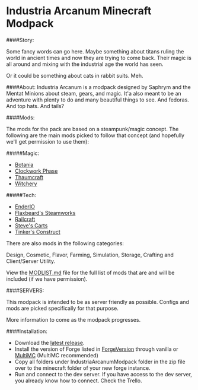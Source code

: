 Industria Arcanum Minecraft Modpack
=============

####Story:

Some fancy words can go here. Maybe something about titans ruling the world in ancient times and now they are trying to come back. Their magic is all around and mixing with the industrial age the world has seen.

Or it could be something about cats in rabbit suits. Meh.

####About:
Industria Arcanum is a modpack designed by Saphrym and the Mentat Minions about steam, gears, and magic. It'a also meant to be an adventure with plenty to do and many beautiful things to see. And fedoras. And top hats. And tails?

####Mods:

The mods for the pack are based on a steampunk/magic concept. The following are the main mods picked to follow that concept (and hopefully we'll get permission to use them):

#####Magic:
* [Botania](http://vazkii.us/mod/Botania/)
* [Clockwork Phase](http://www.minecraftforum.net/forums/mapping-and-modding/minecraft-mods/2288839-clockwork-phase-1-7-10_1-0-time-magic-all-wrapped)
* [Thaumcraft](http://www.minecraftforum.net/forums/mapping-and-modding/minecraft-mods/1292130-thaumcraft-4-2-1-4-updated-2014-10-10)
* [Witchery](http://www.minecraftforum.net/forums/mapping-and-modding/minecraft-mods/wip-mods/1445248-witchery-0-20-6)

#####Tech:
* [EnderIO](http://enderio.com/)
* [Flaxbeard's Steamworks](http://minecraft.curseforge.com/mc-mods/224867-flaxbeards-steam-power)
* [Railcraft](http://www.curse.com/mc-mods/minecraft/railcraft)
* [Steve's Carts](http://stevescarts.wikia.com/wiki/Steve's_Carts_Wiki)
* [Tinker's Construct](http://www.minecraftforum.net/forums/mapping-and-modding/minecraft-mods/2218638-tinkers-construct)

There are also mods in the following categories:

Design, Cosmetic, Flavor, Farming, Simulation, Storage, Crafting and Client/Server Utility.

View the [MODLIST.md](./IndustriaArcanumModpack/MODLIST.md) file for the full list of mods that are and will be included (if we have permission).

####SERVERS:

This modpack is intended to be as server friendly as possible. Configs and mods are picked specifically for that purpose.

More information to come as the modpack progresses.

####Installation:
*	Download the [latest release](../../releases).
*	Install the version of Forge listed in [ForgeVersion](ForgeVersion) through vanilla or [MultiMC](http://multimc.org/) (MultiMC recommended)
*	Copy all folders under IndustriaArcanumModpack folder in the zip file over to the minecraft folder of your new forge instance.
*	Run and connect to the dev server. If you have access to the dev server, you already know how to connect. Check the Trello.
